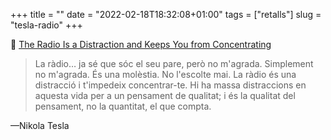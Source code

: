 +++
title = ""
date = "2022-02-18T18:32:08+01:00"
tags = ["retalls"]
slug = "tesla-radio"
+++

📎 [The Radio Is a Distraction and Keeps You from Concentrating](https://quoteinvestigator.com/2022/02/15/radio/)

> La ràdio… ja sé que sóc el seu pare, però no m'agrada. Simplement no m'agrada. És una molèstia. No l'escolte mai. La ràdio és una distracció i t'impedeix concentrar-te. Hi ha massa distraccions en aquesta vida per a un pensament de qualitat; i és la qualitat del pensament, no la quantitat, el que compta.

—Nikola Tesla
